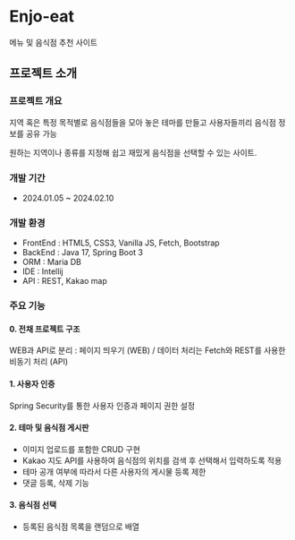 # Enjo-eat
메뉴 및 음식점 추천 사이트


## 프로젝트 소개
### 프로젝트 개요
지역 혹은 특정 목적별로 음식점들을 모아 놓은 테마를 만들고 사용자들끼리 음식점 정보를 공유 가능

원하는 지역이나 종류를 지정해 쉽고 재밌게 음식점을 선택할 수 있는 사이트.

### 개발 기간
- 2024.01.05 ~ 2024.02.10

### 개발 환경
- FrontEnd : HTML5, CSS3, Vanilla JS, Fetch, Bootstrap
- BackEnd : Java 17, Spring Boot 3
- ORM : Maria DB
- IDE : Intellij
- API : REST, Kakao map 

### 주요 기능  
#### 0. 전채 프로젝트 구조 
WEB과 API로 분리 : 페이지 띄우기 (WEB) / 데이터 처리는 Fetch와 REST를 사용한 비동기 처리 (API)

#### 1. 사용자 인증
Spring Security를 통한 사용자 인증과 페이지 권한 설정

#### 2. 테마 및 음식점 게시판
- 이미지 업로드를 포함한 CRUD 구현
- Kakao 지도 API를 사용하여 음식점의 위치를 검색 후 선택해서 입력하도록 적용
- 테마 공개 여부에 따라서 다른 사용자의 게시물 등록 제한
- 댓글 등록, 삭제 기능
#### 3. 음식점 선택
- 등록된 음식점 목록을 랜덤으로 배열
  
